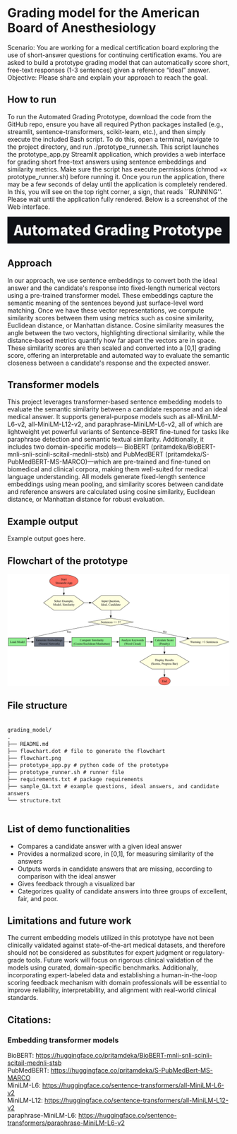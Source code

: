 # Grading model for the American Board of Anesthesiology

Scenario: You are working for a medical certification board exploring the use of short-answer questions for continuing certification exams. You are asked to build a prototype grading model that can automatically score short, free-text responses (1-3 sentences) given a reference “ideal” answer.
Objective: Please share and explain your approach to reach the goal.

## How to run
To run the Automated Grading Prototype, download the code from the GitHub repo, ensure you have all required Python packages installed (e.g., streamlit, sentence-transformers, scikit-learn, etc.), and then simply execute the included Bash script. To do this, open a terminal, navigate to the project directory, and run ./prototype_runner.sh. This script launches the prototype_app.py Streamlit application, which provides a web interface for grading short free-text answers using sentence embeddings and similarity metrics. Make sure the script has execute permissions (chmod +x prototype_runner.sh) before running it. Once you run the application, there may be a few seconds of delay until the application is completely rendered. In this, you will see on the top right corner, a sign, that reads ``RUNNING''. Please wait until the application fully rendered. Below is a screenshot of the Web interface.

[![Watch the demo](application_thumbnail.png)](prototype_application.mov)

## Approach
In our approach, we use sentence embeddings to convert both the ideal answer and the candidate's response into fixed-length numerical vectors using a pre-trained transformer model. These embeddings capture the semantic meaning of the sentences beyond just surface-level word matching. Once we have these vector representations, we compute similarity scores between them using metrics such as cosine similarity, Euclidean distance, or Manhattan distance. Cosine similarity measures the angle between the two vectors, highlighting directional similarity, while the distance-based metrics quantify how far apart the vectors are in space. These similarity scores are then scaled and converted into a [0,1] grading score, offering an interpretable and automated way to evaluate the semantic closeness between a candidate's response and the expected answer.

## Transformer models
This project leverages transformer-based sentence embedding models to evaluate the semantic similarity between a candidate response and an ideal medical answer. It supports general-purpose models such as all-MiniLM-L6-v2, all-MiniLM-L12-v2, and paraphrase-MiniLM-L6-v2, all of which are lightweight yet powerful variants of Sentence-BERT fine-tuned for tasks like paraphrase detection and semantic textual similarity. Additionally, it includes two domain-specific models— BioBERT (pritamdeka/BioBERT-mnli-snli-scinli-scitail-mednli-stsb) and PubMedBERT (pritamdeka/S-PubMedBERT-MS-MARCO)—which are pre-trained and fine-tuned on biomedical and clinical corpora, making them well-suited for medical language understanding. All models generate fixed-length sentence embeddings using mean pooling, and similarity scores between candidate and reference answers are calculated using cosine similarity, Euclidean distance, or Manhattan distance for robust evaluation.

## Example output
Example output goes here.

## Flowchart of the prototype
![Prototype Flowchart](flowchart.png)

## File structure
<pre><code>
grading_model/ 
.
├── README.md
├── flowchart.dot # file to generate the flowchart
├── flowchart.png 
├── prototype_app.py # python code of the prototype
├── prototype_runner.sh # runner file
├── requirements.txt # package requirements
├── sample_QA.txt # example questions, ideal answers, and candidate answers
└── structure.txt

</code></pre>

## List of demo functionalities
- Compares a candidate answer with a given ideal answer
- Provides a normalized score, in [0,1], for measuring similarity of the answers
- Outputs words in candidate answers that are missing, according to comparison with the ideal answer 
- Gives feedback through a visualized bar
- Categorizes quality of candidate answers into three groups of excellent, fair, and poor.

## Limitations and future work
The current embedding models utilized in this prototype have not been clinically validated against state-of-the-art medical datasets, and therefore should not be considered as substitutes for expert judgment or regulatory-grade tools. Future work will focus on rigorous clinical validation of the models using curated, domain-specific benchmarks. Additionally, incorporating expert-labeled data and establishing a human-in-the-loop scoring feedback mechanism with domain professionals will be essential to improve reliability, interpretability, and alignment with real-world clinical standards.

## Citations:

### Embedding transformer models
BioBERT: https://huggingface.co/pritamdeka/BioBERT-mnli-snli-scinli-scitail-mednli-stsb<br>
PubMedBERT: https://huggingface.co/pritamdeka/S-PubMedBert-MS-MARCO<br>
MiniLM-L6: https://huggingface.co/sentence-transformers/all-MiniLM-L6-v2<br>
MiniLM-L12: https://huggingface.co/sentence-transformers/all-MiniLM-L12-v2<br>
paraphrase-MiniLM-L6: https://huggingface.co/sentence-transformers/paraphrase-MiniLM-L6-v2
